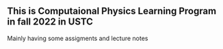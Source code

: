 ## This is Computaional Physics Learning Program in fall 2022 in USTC
Mainly having some assigments and lecture notes
